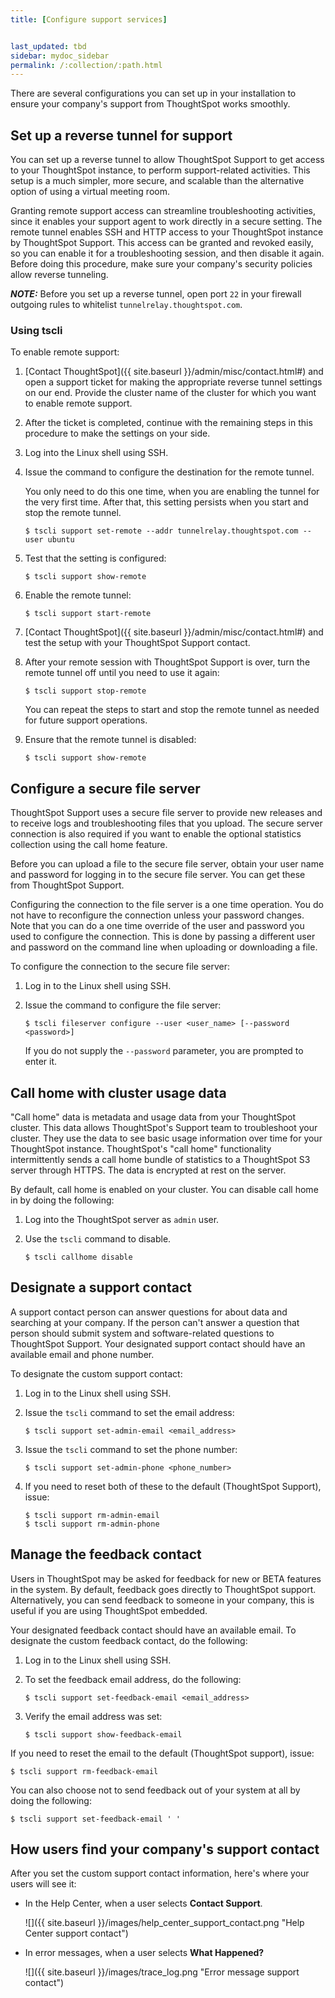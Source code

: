 ```yaml
---
title: [Configure support services]


last_updated: tbd
sidebar: mydoc_sidebar
permalink: /:collection/:path.html
---
```


There are several configurations you can set up in your installation to ensure
your company's support from ThoughtSpot works smoothly.

## Set up a reverse tunnel for support

You can set up a reverse tunnel to allow ThoughtSpot Support to get access to
your ThoughtSpot instance, to perform support-related activities. This setup is
a much simpler, more secure, and scalable than the alternative option of using a
virtual meeting room.

Granting remote support access can streamline troubleshooting activities, since
it enables your support agent to work directly in a secure setting. The remote
tunnel enables SSH and HTTP access to your ThoughtSpot instance by ThoughtSpot Support.
This access can be granted and revoked easily, so you can enable it for a troubleshooting
session, and then disable it again. Before doing this procedure, make sure your
company's security policies allow reverse tunneling.

**_NOTE:_** Before you set up a reverse tunnel, open port `22`
in your firewall outgoing rules to whitelist `tunnelrelay.thoughtspot.com`.

<!--### Using Management Console

{% include note.html content="The Management Console is now available in beta for customers with ThoughtSpot 5.3 or later. Please contact ThoughtSpot Support, if you want to try it." %}

1. Log into ThoughtSpot from a browser.
2. Click the **Admin** menu on the top navigation bar.

   ![]({{ site.baseurl }}/images/admin.png)

   This opens the ThoughtSpot Management Console.
3. Click **Settings** menu on the top navigation bar.

   ![]({{ site.baseurl }}/images/settings.png)

4. In the Settings panel, click **Reverse SSH Tunnel** and then  **Edit** option.

   ![]({{ site.baseurl }}/images/ssh.png)  

5. Enter the reverse tunnel details:

      ![]({{ site.baseurl }}/images/ssh-configure.png)

      <table>
      <colgroup>
      <col width="20%" />
      <col width="80%" />
      </colgroup>
      <tr>
      <th>Field</th>
      <th>Description</th>
      </tr>
      <tr>
      <th>Have you whitelisted tunnelrelay.thoughtspot.com?</th>
      <td>Ensure that this has been done before you enable the SSH tunnel. Select <b> Yes </b> to continue.</td>
      </tr>
      <tr>
      <th>Reverse SSH Tunnel</th>
      <td>Select <b>Enable</b> to enable SSH and HTTP access to ThoughtSpot Support for troubleshooting.</td>
      </tr>
      </table>

6. Click **Save** to configure the SSH tunnel.

You may choose to disable the access after ThoughtSpot Support finishes the troubleshooting.
-->
### Using tscli
To enable remote support:

1. [Contact ThoughtSpot]({{ site.baseurl }}/admin/misc/contact.html#) and open a support ticket for making the appropriate reverse tunnel settings on our end.
    Provide the cluster name of the cluster for which you want to enable remote support.
2. After the ticket is completed, continue with the remaining steps in this procedure to make the settings on your side.
3. Log into the Linux shell using SSH.
4. Issue the command to configure the destination for the remote tunnel.

    You only need to do this one time, when you are enabling the tunnel for the very
    first time. After that, this setting persists when you start and stop the
    remote tunnel.

    ```
    $ tscli support set-remote --addr tunnelrelay.thoughtspot.com --user ubuntu
    ```

5. Test that the setting is configured:

    ```
    $ tscli support show-remote
    ```

6. Enable the remote tunnel:

    ```
    $ tscli support start-remote
    ```

7. [Contact ThoughtSpot]({{ site.baseurl }}/admin/misc/contact.html#) and test the setup with your ThoughtSpot Support contact.
8. After your remote session with ThoughtSpot Support is over, turn the remote tunnel off until you need to use it again:

    ```
    $ tscli support stop-remote
    ```

    You can repeat the steps to start and stop the remote tunnel as needed for future support operations.

9. Ensure that the remote tunnel is disabled:

    ```
    $ tscli support show-remote
    ```

## Configure a secure file server

ThoughtSpot Support uses a secure file server to provide new releases and to
receive logs and troubleshooting files that you upload. The secure server
connection is also required if you want to enable the optional statistics
collection using the call home feature.

Before you can upload a file to the secure file server, obtain your user name
and password for logging in to the secure file server. You can get these from
ThoughtSpot Support.

Configuring the connection to the file server is a one time operation. You do
not have to reconfigure the connection unless your password changes. Note that
you can do a one time override of the user and password you used to configure
the connection. This is done by passing a different user and password on the
command line when uploading or downloading a file.

To configure the connection to the secure file server:

1. Log in to the Linux shell using SSH.
2. Issue the command to configure the file server:

    ```
    $ tscli fileserver configure --user <user_name> [--password <password>]
    ```

    If you do not supply the `--password` parameter, you are prompted to enter it.


## Call home with cluster usage data

"Call home" data is metadata and usage data from your ThoughtSpot cluster. This
data allows ThoughtSpot's Support team to troubleshoot your cluster. They use
the data to see basic usage information over time for your ThoughtSpot instance.
ThoughtSpot's "call home" functionality intermittently sends a call home bundle
of  statistics to a ThoughtSpot S3 server through HTTPS. The data is encrypted at
rest on the server.

By default, call home is enabled on your cluster. You can disable call home in
by doing the following:

1. Log into the ThoughtSpot server as `admin` user.
2. Use the `tscli` command to disable.

    ```
    $ tscli callhome disable
    ```

## Designate a support contact

A support contact person can answer questions for about data and searching at
your company. If the person can't answer a question that person should submit
system and software-related questions to ThoughtSpot Support. Your designated
support contact should have an available email and phone number.

To designate the custom support contact:

1. Log in to the Linux shell using SSH.
2. Issue the `tscli` command to set the email address:

    ```
    $ tscli support set-admin-email <email_address>
    ```

3. Issue the `tscli` command to set the phone number:

    ```
    $ tscli support set-admin-phone <phone_number>
    ```

4. If you need to reset both of these to the default (ThoughtSpot Support), issue:

    ```
    $ tscli support rm-admin-email
    $ tscli support rm-admin-phone
    ```

## Manage the feedback contact

Users in ThoughtSpot may be asked for feedback for new or BETA features in the
system. By default, feedback goes directly to ThoughtSpot support.
Alternatively, you can send feedback to someone in your company, this is useful
if you are using ThoughtSpot embedded.

Your designated feedback contact should have an available email. To designate
the custom feedback contact, do the following:

1. Log in to the Linux shell using SSH.
2. To set the feedback email address, do the following:

    ```
    $ tscli support set-feedback-email <email_address>
    ```
3. Verify the email address was set:

    ```
    $ tscli support show-feedback-email
    ```

If you need to reset the email to the default (ThoughtSpot support), issue:

```
$ tscli support rm-feedback-email
```

You can also choose not to send feedback out of your system at all by doing the
following:

```
$ tscli support set-feedback-email ' '
```

## How users find your company's support contact

After you set the custom support contact information, here's where your users
will see it:

-   In the Help Center, when a user selects **Contact Support**.

     ![]({{ site.baseurl }}/images/help_center_support_contact.png "Help Center support contact")

-   In error messages, when a user selects **What Happened?**

     ![]({{ site.baseurl }}/images/trace_log.png "Error message support contact")
